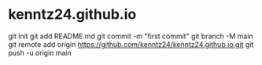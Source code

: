 # kenntz24.github.io
git init
git add README.md
git commit -m "first commit"
git branch -M main
git remote add origin https://github.com/kenntz24/kenntz24.github.io.git
git push -u origin main
